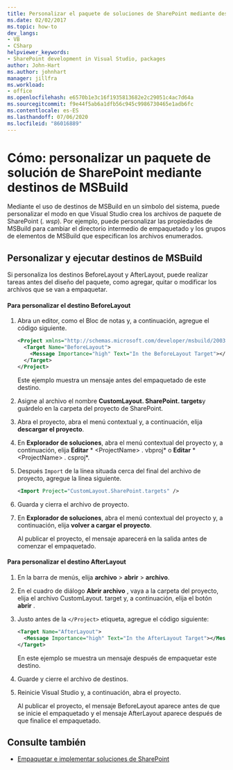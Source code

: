```yaml
---
title: Personalizar el paquete de soluciones de SharePoint mediante destinos de MSBuild
ms.date: 02/02/2017
ms.topic: how-to
dev_langs:
- VB
- CSharp
helpviewer_keywords:
- SharePoint development in Visual Studio, packages
author: John-Hart
ms.author: johnhart
manager: jillfra
ms.workload:
- office
ms.openlocfilehash: e6570b1e3c16f1935813682e2c29051c4ac7d64a
ms.sourcegitcommit: f9e44f5ab6a1dfb56c945c9986730465e1adb6fc
ms.contentlocale: es-ES
ms.lasthandoff: 07/06/2020
ms.locfileid: "86016889"
---
```

# <a name="how-to-customize-a-sharepoint-solution-package-by-using-msbuild-targets"></a>Cómo: personalizar un paquete de solución de SharePoint mediante destinos de MSBuild
  Mediante el uso de destinos de MSBuild en un símbolo del sistema, puede personalizar el modo en que Visual Studio crea los archivos de paquete de SharePoint (*. wsp*). Por ejemplo, puede personalizar las propiedades de MSBuild para cambiar el directorio intermedio de empaquetado y los grupos de elementos de MSBuild que especifican los archivos enumerados.

## <a name="customize-and-run-msbuild-targets"></a>Personalizar y ejecutar destinos de MSBuild
 Si personaliza los destinos BeforeLayout y AfterLayout, puede realizar tareas antes del diseño del paquete, como agregar, quitar o modificar los archivos que se van a empaquetar.

#### <a name="to-customize-the-beforelayout-target"></a>Para personalizar el destino BeforeLayout

1. Abra un editor, como el Bloc de notas y, a continuación, agregue el código siguiente.

   ```xml
   <Project xmlns="http://schemas.microsoft.com/developer/msbuild/2003">
     <Target Name="BeforeLayout">
       <Message Importance="high" Text="In the BeforeLayout Target"></Message>
     </Target>
   </Project>
   ```

    Este ejemplo muestra un mensaje antes del empaquetado de este destino.

2. Asigne al archivo el nombre **CustomLayout. SharePoint. targets**y guárdelo en la carpeta del proyecto de SharePoint.

3. Abra el proyecto, abra el menú contextual y, a continuación, elija **descargar el proyecto**.

4. En **Explorador de soluciones**, abra el menú contextual del proyecto y, a continuación, elija **Editar** * \<ProjectName> . vbproj* o **Editar** * \<ProjectName> . csproj*.

5. Después `Import` de la línea situada cerca del final del archivo de proyecto, agregue la línea siguiente.

   ```xml
   <Import Project="CustomLayout.SharePoint.targets" />
   ```

6. Guarda y cierra el archivo de proyecto.

7. En **Explorador de soluciones**, abra el menú contextual del proyecto y, a continuación, elija **volver a cargar el proyecto**.

   Al publicar el proyecto, el mensaje aparecerá en la salida antes de comenzar el empaquetado.

#### <a name="to-customize-the-afterlayout-target"></a>Para personalizar el destino AfterLayout

1. En la barra de menús, elija **archivo**  >  **abrir**  >  **archivo**.

2. En el cuadro de diálogo **Abrir archivo** , vaya a la carpeta del proyecto, elija el archivo CustomLayout. target y, a continuación, elija el botón **abrir** .

3. Justo antes de la `</Project>` etiqueta, agregue el código siguiente:

   ```xml
   <Target Name="AfterLayout">
     <Message Importance="high" Text="In the AfterLayout Target"></Message>
   </Target>
   ```

    En este ejemplo se muestra un mensaje después de empaquetar este destino.

4. Guarde y cierre el archivo de destinos.

5. Reinicie Visual Studio y, a continuación, abra el proyecto.

   Al publicar el proyecto, el mensaje BeforeLayout aparece antes de que se inicie el empaquetado y el mensaje AfterLayout aparece después de que finalice el empaquetado.

## <a name="see-also"></a>Consulte también
- [Empaquetar e implementar soluciones de SharePoint](../sharepoint/packaging-and-deploying-sharepoint-solutions.md)
